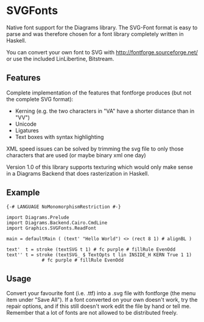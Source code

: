 # SVGFonts

Native font support for the Diagrams library. The SVG-Font format is
easy to parse and was therefore chosen for a font library completely
written in Haskell.

You can convert your own font to SVG with
http://fontforge.sourceforge.net/ or use the included LinLibertine,
Bitstream.

## Features 

Complete implementation of the features that fontforge produces (but
not the complete SVG format):

* Kerning (e.g. the two characters in "VA" have a shorter distance than in "VV") 
* Unicode 
* Ligatures 
* Text boxes with syntax highlighting

XML speed issues can be solved by trimming the svg file to only those
characters that are used (or maybe binary xml one day)

Version 1.0 of this library supports texturing which would only make
sense in a Diagrams Backend that does rasterization in Haskell.

## Example

```
{-# LANGUAGE NoMonomorphismRestriction #-}

import Diagrams.Prelude
import Diagrams.Backend.Cairo.CmdLine
import Graphics.SVGFonts.ReadFont

main = defaultMain ( (text' "Hello World") <> (rect 8 1) # alignBL )

text'  t = stroke (textSVG t 1) # fc purple # fillRule EvenOdd
text'' t = stroke (textSVG_ $ TextOpts t lin INSIDE_H KERN True 1 1)
             # fc purple # fillRule EvenOdd
```

## Usage

Convert your favourite font (i.e.  .ttf) into a .svg file with
fontforge (the menu item under "Save All"). If a font converted on
your own doesn't work, try the repair options, and if this still
doesn't work edit the file by hand or tell me.  Remember that a lot of
fonts are not allowed to be distributed freely.
